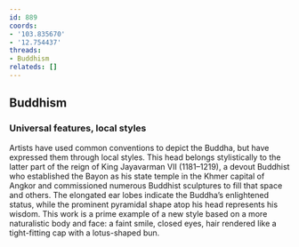 ```yaml
---
id: 889
coords:
- '103.835670'
- '12.754437'
threads:
- Buddhism
relateds: []
---
```


## Buddhism

### Universal features, local styles

Artists have used common conventions to depict the Buddha, but have expressed them through local styles. This head belongs stylistically to the latter part of the reign of King Jayavarman VII (1181–1219), a devout Buddhist who established the Bayon as his state temple in the Khmer capital of Angkor and commissioned numerous Buddhist sculptures to fill that space and others. The elongated ear lobes indicate the Buddha’s enlightened status, while the prominent pyramidal shape atop his head represents his wisdom. This work is a prime example of a new style based on a more naturalistic body and face: a faint smile, closed eyes, hair rendered like a tight-fitting cap with a lotus-shaped bun.
